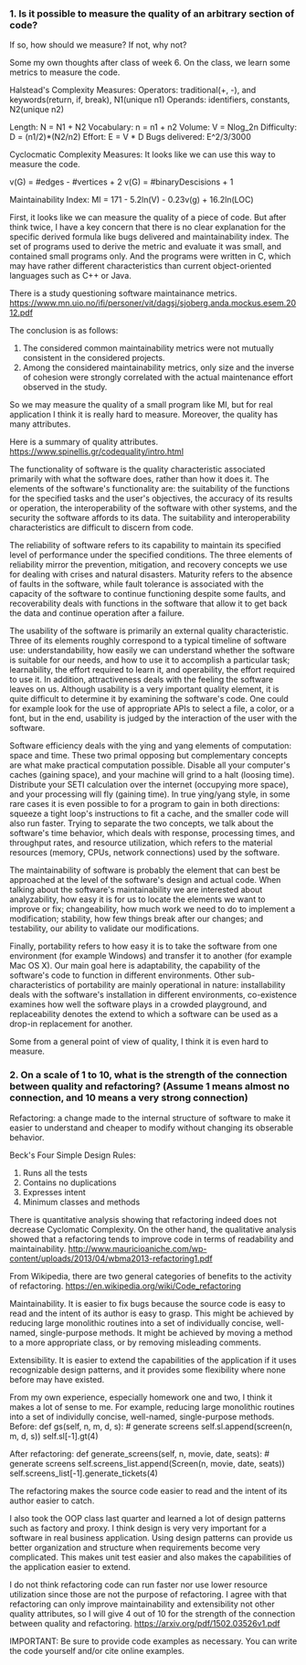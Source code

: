 ### 1. Is it possible to measure the quality of an arbitrary section of code?
If so, how should we measure?  If not, why not?

Some my own thoughts after class of week 6. On the class, we learn some metrics to measure the code.

Halstead's Complexity Measures:
Operators: traditional(+, -), and keywords(return, if, break), N1(unique n1)
Operands: identifiers, constants, N2(unique n2)

Length: N = N1 + N2
Vocabulary: n = n1 + n2
Volume: V = Nlog_2n
Difficulty: D = (n1/2)*(N2/n2)
Effort: E = V * D
Bugs delivered: E^2/3/3000

Cyclocmatic Complexity Measures:
It looks like we can use this way to measure the code.

v(G) = #edges - #vertices + 2
v(G) = #binaryDescisions + 1

Maintainability Index:
MI = 171 - 5.2ln(V) - 0.23v(g) + 16.2ln(LOC)

First, it looks like we can measure the quality of a piece of code. But after think twice, I have a key concern that there is no clear explanation for the specific derived formula like bugs delivered and maintainability index. The set of programs used to derive the metric and evaluate it was small, and contained small programs only. And the programs were written in C, which may have rather different characteristics than current object-oriented languages such as C++ or Java.

There is a study questioning software maintainance metrics.
https://www.mn.uio.no/ifi/personer/vit/dagsj/sjoberg.anda.mockus.esem.2012.pdf

The conclusion is as follows:
1. The considered common maintainability metrics were not mutually consistent in the considered projects.
2. Among the considered maintainability metrics, only size and the inverse of cohesion were strongly correlated with the actual maintenance effort observed in the study.

So we may measure the quality of a small program like MI, but for real application I think it is really hard to measure. Moreover, the quality has many attributes.

Here is a summary of quality attributes.
https://www.spinellis.gr/codequality/intro.html

The functionality of software is the quality characteristic associated primarily with what the software does, rather than how it does it. The elements of the software's functionality are: the suitability of the functions for the specified tasks and the user's objectives, the accuracy of its results or operation, the interoperability of the software with other systems, and the security the software affords to its data. The suitability and interoperability characteristics are difficult to discern from code.

The reliability of software refers to its capability to maintain its specified level of performance under the specified conditions. The three elements of reliability mirror the prevention, mitigation, and recovery concepts we use for dealing with crises and natural disasters. Maturity refers to the absence of faults in the software, while fault tolerance is associated with the capacity of the software to continue functioning despite some faults, and recoverability deals with functions in the software that allow it to get back the data and continue operation after a failure.

The usability of the software is primarily an external quality characteristic. Three of its elements roughly correspond to a typical timeline of software use: understandability, how easily we can understand whether the software is suitable for our needs, and how to use it to accomplish a particular task; learnability, the effort required to learn it, and operability, the effort required to use it. In addition, attractiveness deals with the feeling the software leaves on us. Although usability is a very important quality element, it is quite difficult to determine it by examining the software's code. One could for example look for the use of appropriate APIs to select a file, a color, or a font, but in the end, usability is judged by the interaction of the user with the software.

Software efficiency deals with the ying and yang elements of computation: space and time. These two primal opposing but complementary concepts are what make practical computation possible. Disable all your computer's caches (gaining space), and your machine will grind to a halt (loosing time). Distribute your SETI calculation over the internet (occupying more space), and your processing will fly (gaining time). In true ying/yang style, in some rare cases it is even possible to for a program to gain in both directions: squeeze a tight loop's instructions to fit a cache, and the smaller code will also run faster. Trying to separate the two concepts, we talk about the software's time behavior, which deals with response, processing times, and throughput rates, and resource utilization, which refers to the material resources (memory, CPUs, network connections) used by the software.

The maintainability of software is probably the element that can best be approached at the level of the software's design and actual code. When talking about the software's maintainability we are interested about analyzability, how easy it is for us to locate the elements we want to improve or fix; changeability, how much work we need to do to implement a modification; stability, how few things break after our changes; and testability, our ability to validate our modifications.

Finally, portability refers to how easy it is to take the software from one environment (for example Windows) and transfer it to another (for example Mac OS X). Our main goal here is adaptability, the capability of the software's code to function in different environments. Other sub-characteristics of portability are mainly operational in nature: installability deals with the software's installation in different environments, co-existence examines how well the software plays in a crowded playground, and replaceability denotes the extend to which a software can be used as a drop-in replacement for another.

Some from a general point of view of quality, I think it is even hard to measure.

### 2. On a scale of 1 to 10, what is the strength of the connection between quality and refactoring?  (Assume 1 means almost no connection, and 10 means a very strong connection)

Refactoring: a change made to the internal structure of software to make it easier to understand and cheaper to modify without changing its obserable behavior.

Beck's Four Simple Design Rules:
1. Runs all the tests
2. Contains no duplications
3. Expresses intent
4. Minimum classes and methods

There is quantitative analysis showing that refactoring indeed does not decrease Cyclomatic Complexity. On the other hand, the qualitative analysis showed that a refactoring tends to improve code in terms of readability and maintainability.
http://www.mauricioaniche.com/wp-content/uploads/2013/04/wbma2013-refactoring1.pdf

From Wikipedia, there are two general categories of benefits to the activity of refactoring.
https://en.wikipedia.org/wiki/Code_refactoring

Maintainability. It is easier to fix bugs because the source code is easy to read and the intent of its author is easy to grasp. This might be achieved by reducing large monolithic routines into a set of individually concise, well-named, single-purpose methods. It might be achieved by moving a method to a more appropriate class, or by removing misleading comments.

Extensibility. It is easier to extend the capabilities of the application if it uses recognizable design patterns, and it provides some flexibility where none before may have existed.

From my own experience, especially homework one and two, I think it makes a lot of sense to me. For example, reducing large monolithic routines into a set of individully concise, well-named, single-purpose methods.
Before:
def gs(self, n, m, d, s): # generate screens
    self.sl.append(screen(n, m, d, s))
    self.sl[-1].gt(4)

After refactoring:
def generate_screens(self, n, movie, date, seats): # generate screens
    self.screens_list.append(Screen(n, movie, date, seats))
    self.screens_list[-1].generate_tickets(4)

The refactoring makes the source code easier to read and the intent of its author easier to catch.

I also took the OOP class last quarter and learned a lot of design patterns such as factory and proxy. I think design is very very important for a software in real business application. Using design patterns can provide us better organization and structure when requirements become very complicated. This makes unit test easier and also makes the capabilities of the application easier to extend.

I do not think refactoring code can run faster nor use lower resource utilization since those are not the purpose of refactoring. I agree with that refactoring can only improve maintainability and extensibility not other quality attributes, so I will give 4 out of 10 for the strength of the connection between quality and refactoring.
https://arxiv.org/pdf/1502.03526v1.pdf

IMPORTANT: Be sure to provide code examples as necessary.
You can write the code yourself and/or cite online examples.